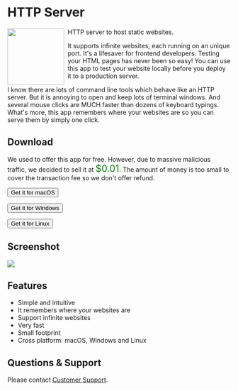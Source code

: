 # HTTP Server

<img src="/img/http-server/icon.png" width="128" align="left" style="margin-right: 8px;"/>

HTTP server to host static websites.

It supports infinite websites, each running on an unique port. It's a lifesaver for frontend developers. Testing your HTML pages has never been so easy! You can use this app to test your website locally before you deploy it to a production server.

I know there are lots of command line tools which behave like an HTTP server. But it is annoying to open and keep lots of terminal windows. And several mouse clicks are MUCH faster than dozens of keyboard typings. What's more, this app remembers where your websites are so you can serve them by simply one click.


## Download

We used to offer this app for free. However, due to massive malicious traffic,
we decided to sell it at <span style='color: green; font-size: 150%'>$0.01</span>.
The amount of money is too small to cover the transaction fee so we don't offer refund.

<a href="https://transactions.sendowl.com/products/77705415/0E39AAF0/purchase" rel="nofollow"><button type="button" class="btn btn-primary">Get it for macOS</button></a>

<a href="https://transactions.sendowl.com/products/77705416/19409945/purchase" rel="nofollow"><button type="button" class="btn btn-primary">Get it for Windows</button></a>

<a href="https://transactions.sendowl.com/products/77705417/5CA8B35E/purchase" rel="nofollow"><button type="button" class="btn btn-primary">Get it for Linux</button></a>

<script type="text/javascript" src="https://transactions.sendowl.com/assets/sendowl.js" ></script>


## Screenshot

<img src="/img/http-server/0.png"/>


## Features

- Simple and intuitive
- It remembers where your websites are
- Support infinite websites
- Very fast
- Small footprint
- Cross platform: macOS, Windows and Linux


## Questions & Support

Please contact [Customer Support](/contact/).
